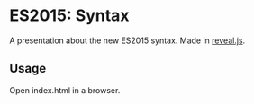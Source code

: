 # ES2015: Syntax

A presentation about the new ES2015 syntax. Made in [reveal.js](https://github.com/hakimel/reveal.js).

## Usage
Open index.html in a browser.
